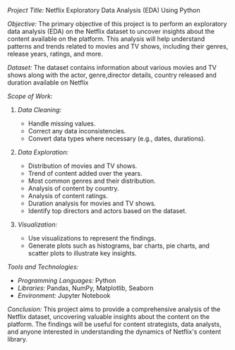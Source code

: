 *Project Title:* Netflix Exploratory Data Analysis (EDA) Using Python


*Objective:*
The primary objective of this project is to perform an exploratory data analysis (EDA) on the Netflix dataset to uncover insights about the content available on the platform. This analysis will help understand patterns and trends related to movies and TV shows, including their genres, release years, ratings, and more.

*Dataset:*
The dataset contains information about various movies and TV shows  along with the actor, genre,director details, country released and duration available on Netflix

*Scope of Work:*
1. *Data Cleaning:*
   - Handle missing values.
   - Correct any data inconsistencies.
   - Convert data types where necessary (e.g., dates, durations).

2. *Data Exploration:*
   - Distribution of movies and TV shows.
   - Trend of content added over the years.
   - Most common genres and their distribution.
   - Analysis of content by country.
   - Analysis of content ratings.
   - Duration analysis for movies and TV shows.
   - Identify top directors and actors based on the dataset.

3. *Visualization:*
   - Use visualizations to represent the findings.
   - Generate plots such as histograms, bar charts, pie charts, and scatter plots to illustrate key insights.



*Tools and Technologies:*
- *Programming Languages:* Python
- *Libraries:* Pandas, NumPy, Matplotlib, Seaborn
- *Environment:* Jupyter Notebook



*Conclusion:*
This project aims to provide a comprehensive analysis of the Netflix dataset, uncovering valuable insights about the content on the platform. The findings will be useful for content strategists, data analysts, and anyone interested in understanding the dynamics of Netflix's content library.
